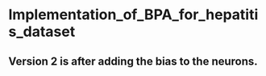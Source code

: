 # Implementation_of_BPA_for_hepatitis_dataset
## Version 2 is after adding the bias to the neurons.
